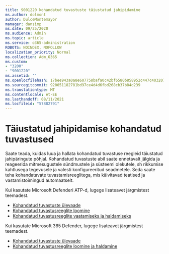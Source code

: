 ```yaml
---
title: 9001220 kohandatud tuvastuste täiustatud jahipidamine
ms.author: dolmont
author: DulceMontemayor
manager: dansimp
ms.date: 09/25/2020
ms.audience: Admin
ms.topic: article
ms.service: o365-administration
ROBOTS: NOINDEX, NOFOLLOW
localization_priority: Normal
ms.collection: Adm_O365
ms.custom:
- "3200"
- "9001220"
ms.assetid: ''
ms.openlocfilehash: 17bee943a0a8e607758bafa0c42bf6580b858952c447c403207bebfba9d8d243
ms.sourcegitcommit: 920051182781bd97ce4d4d6fbd268cb37b84d239
ms.translationtype: MT
ms.contentlocale: et-EE
ms.lasthandoff: 08/11/2021
ms.locfileid: "57882791"
---
```

# <a name="advanced-hunting-custom-detections"></a>Täiustatud jahipidamise kohandatud tuvastused

Saate teada, kuidas luua ja hallata kohandatud tuvastuse reegleid täiustatud jahipäringute põhjal. Kohandatud tuvastuste abil saate ennetavalt jälgida ja reageerida mitmesugustele sündmustele ja süsteemi olekutele, sh rikkumise kahtlusega tegevusele ja valesti konfigureeritud seadmetele. Seda saate teha kohandatavate tuvastamisreeglitega, mis käivitavad teatised ja vastamistoimingud automaatselt.
  
Kui kasutate Microsoft Defenderi ATP-d, lugege lisateavet järgmistest teemadest. 
- [Kohandatud tuvastuste ülevaade](https://docs.microsoft.com/windows/security/threat-protection/microsoft-defender-atp/overview-custom-detections)
- [Kohandatud tuvastusreeglite loomine](https://docs.microsoft.com/windows/security/threat-protection/microsoft-defender-atp/custom-detection-rules)
- [Kohandatud tuvastusreeglite vaatamiseks ja haldamiseks](https://docs.microsoft.com/windows/security/threat-protection/microsoft-defender-atp/custom-detections-manage)

Kui kasutate Microsoft 365 Defender, lugege lisateavet järgmistest teemadest. 
- [Kohandatud tuvastuste ülevaade](https://docs.microsoft.com/microsoft-365/security/mtp/custom-detections-overview)
- [Kohandatud tuvastusreeglite loomine ja haldamine](https://docs.microsoft.com/microsoft-365/security/mtp/custom-detection-rules)
